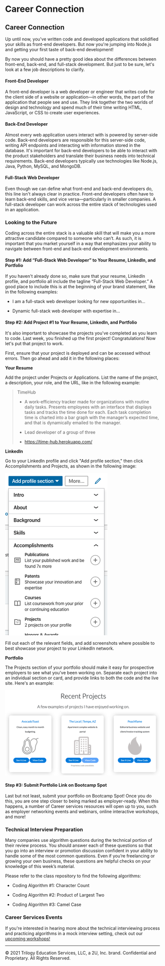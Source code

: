# Career Connection

## Career Connection

Up until now, you've written code and developed applications that solidified your skills as front-end developers. But now you're jumping into Node.js and getting your first taste of back-end development!

By now you should have a pretty good idea about the differences between front-end, back-end, and full-stack development. But just to be sure, let's look at a few job descriptions to clarify. 

#### Front-End Developer

A front-end developer is a web developer or engineer that writes code for the client side of a website or application&mdash;in other words, the part of the application that people see and use. They link together the two worlds of design and technology and spend much of their time writing HTML, JavaScript, or CSS to create user experiences.

#### Back-End Developer

Almost every web application users interact with is powered by server-side code. Back-end developers are responsible for this server-side code, writing API endpoints and interacting with information stored in the database. It's important for back-end developers to be able to interact with the product stakeholders and translate their business needs into technical requirements. Back-end developers typically use technologies like Node.js, Java, Python, MySQL, and MongoDB.

#### Full-Stack Web Developer

Even though we can define what front-end and back-end developers do, this line isn't always clear in practice. Front-end developers often have to learn back-end skills, and vice versa&mdash;particularly in smaller companies. A full-stack developer can work across the entire stack of technologies used in an application.

### Looking to the Future

Coding across the entire stack is a valuable skill that will make you a more attractive candidate compared to someone who can’t. As such, it is important that you market yourself in a way that emphasizes your ability to navigate between front-end and back-end development environments.

#### Step #1: Add “Full-Stack Web Developer” to Your Resume, LinkedIn, and Portfolio

If you haven't already done so, make sure that your resume, LinkedIn profile, and portfolio all include the tagline “Full-Stack Web Developer.” A good place to include this is at the beginning of your brand statement, like in the following examples:

* I am a full-stack web developer looking for new opportunities in...

* Dynamic full-stack web developer with expertise in...

#### Step #2: Add Project #1 to Your Resume, LinkedIn, and Portfolio

It's also important to showcase the projects you've completed as you learn to code. Last week, you finished up the first project! Congratulations! Now let's put that project to work.

First, ensure that your project is deployed and can be accessed without errors. Then go ahead and add it in the following places:

**Your Resume**

Add the project under Projects or Applications. List the name of the project, a description, your role, and the URL, like in the following example:

> TimeHub
> 
> * A work-efficiency tracker made for organizations with routine daily tasks. Presents employees with an interface that displays tasks and tracks the time done for each. Each task completion time is charted into a bar graph with the manager’s expected time, and that is dynamically emailed to the manager.
>
> * Lead developer of a group of three
>
> * https://time-hub.herokuapp.com/

**LinkedIn**

Go to your LinkedIn profile and click "Add profile section," then click Accomplishments and Projects, as shown in the following image:

![On LinkedIn, the "Add profile section" button reveals a drop-down menu including Accomplishments.](./assets/linkedin_project.png)

Fill out each of the relevant fields, and add screenshots where possible to best showcase your project to your LinkedIn network. 

**Portfolio**

The Projects section of your portfolio should make it easy for prospective employers to see what you've been working on. Separate each project into an individual section or card, and provide links to both the code and the live site. Here's an example:

![A portfolio page features three cards displaying various projects and descriptions.](./assets/portfolio.png)

#### Step #3: Submit Portfolio Link on Bootcamp Spot

Last but not least, submit your portfolio on Bootcamp Spot! Once you do this, you are one step closer to being marked as employer-ready. When this happens, a number of Career services resources will open up to you, such as employer networking events and webinars, online interactive workshops, and more!

### Technical Interview Preparation

Many companies use algorithm questions during the technical portion of their review process. You should answer each of these questions so that you go into an interview or promotion discussion confident in your ability to handle some of the most common questions. Even if you’re freelancing or growing your own business, these questions are helpful checks on your knowledge of this week’s material.

Please refer to the class repository to find the following algorithms:

* Coding Algorithm #1: Character Count

* Coding Algorithm #2: Product of Largest Two

* Coding Algorithm #3: Camel Case

### Career Services Events 

If you're interested in hearing more about the technical interviewing process and practicing algorithms in a mock interview setting, check out our [upcoming workshops!](https://careerservicesonlineevents.splashthat.com/)

---
© 2021 Trilogy Education Services, LLC, a 2U, Inc. brand. Confidential and Proprietary. All Rights Reserved.
